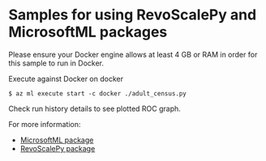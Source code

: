 # Samples for using RevoScalePy and MicrosoftML packages

Please ensure your Docker engine allows at least 4 GB or RAM in order for this sample to run in Docker. 

Execute against Docker on docker
```
$ az ml execute start -c docker ./adult_census.py
```

Check run history details to see plotted ROC graph.

For more information:
- [MicrosoftML package](https://docs.microsoft.com/en-us/sql/advanced-analytics/using-the-microsoftml-package)
- [RevoScalePy package](https://docs.microsoft.com/en-us/sql/advanced-analytics/python/what-is-revoscalepy)
